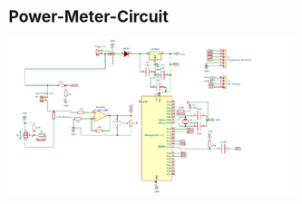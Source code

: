 # Power-Meter-Circuit
![alt text](https://github.com/Spark864/Power-Meter-Circuit/blob/main/PowerMeterSchematic.png?raw=true)
